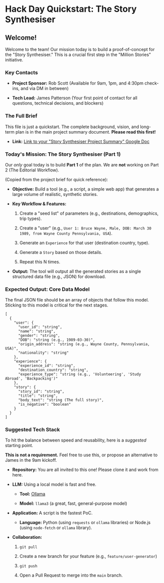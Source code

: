 Hack Day Quickstart: The Story Synthesiser
==========================================

Welcome!
--------

Welcome to the team! Our mission today is to build a proof-of-concept for the "Story Synthesiser." This is a crucial first step in the "Million Stories" initiative.

### Key Contacts

-   **Project Sponsor:** Rob Scott (Available for 9am, 1pm, and 4:30pm check-ins, and via DM in between)

-   **Tech Lead:** James Patterson (Your first point of contact for all questions, technical decisions, and blockers)

### The Full Brief

This file is just a quickstart. The complete background, vision, and long-term plan is in the main project summary document. **Please read this first!**

-   **Link:** [Link to your "Story Synthesiser Project Summary" Google Doc](https://www.google.com/search?q=PLACEHOLDER_LINK_GOES_HERE "null")

### Today's Mission: The Story Synthesiser (Part 1)

Our *only* goal today is to build **Part 1** of the plan. We are **not** working on Part 2 (The Editorial Workflow).

(Copied from the project brief for quick reference):

-   **Objective:** Build a tool (e.g., a script, a simple web app) that generates a large volume of realistic, synthetic stories.

-   **Key Workflow & Features:**

    1.  Create a "seed list" of parameters (e.g., destinations, demographics, trip types).

    2.  Create a "user" (e.g., `User 1: Bruce Wayne, Male, DOB: March 30 1989, from Wayne County Pennsylvania, USA`).

    3.  Generate an `Experience` for that user (destination country, type).

    4.  Generate a `Story` based on those details.

    5.  Repeat this N times.

-   **Output:** The tool will output all the generated stories as a single structured data file (e.g., JSON) for download.

### Expected Output: Core Data Model

The final JSON file should be an array of objects that follow this model. Sticking to this model is critical for the next stages.

```
[
  {
    "user": {
      "user_id": "string",
      "name": "string",
      "gender": "string",
      "DOB": "string (e.g., 1989-03-30)",
      "origin_address": "string (e.g., Wayne County, Pennsylvania, USA)",
      "nationality": "string"
    },
    "experience": {
      "experience_id": "string",
      "destination_country": "string",
      "experience_type": "string (e.g., 'Volunteering', 'Study Abroad', 'Backpacking')"
    },
    "story": {
      "story_id": "string",
      "title": "string",
      "body_text": "string (The full story)",
      "is_negative": "boolean"
    }
  }
]

```

### Suggested Tech Stack

To hit the balance between speed and reusability, here is a *suggested* starting point.

**This is not a requirement.** Feel free to use this, or propose an alternative to James in the 9am kickoff.

-   **Repository:** You are all invited to this one! Please clone it and work from here.

-   **LLM:** Using a local model is fast and free.

    -   **Tool:** [Ollama](https://ollama.com/ "null")

    -   **Model:** `llama3` (a great, fast, general-purpose model)

-   **Application:** A script is the fastest PoC.

    -   **Language:** Python (using `requests` or `ollama` libraries) or Node.js (using `node-fetch` or `ollama` library).

-   **Collaboration:**

    1.  `git pull`

    2.  Create a new branch for your feature (e.g., `feature/user-generator`)

    3.  `git push`

    4.  Open a Pull Request to merge into the `main` branch.
